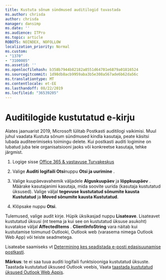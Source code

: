 ```yaml
---
title: Kustuta sõnum sündmused auditilogid tuvastada
ms.author: chrisda
author: chrisda
manager: dansimp
ms.date: ''
ms.audience: ITPro
ms.topic: article
ROBOTS: NOINDEX, NOFOLLOW
localization_priority: Normal
ms.custom:
- "1370"
- "3100005"
ms.assetid: ''
ms.openlocfilehash: b358b7944b82182a8551d64701e6879a01816524
ms.sourcegitcommit: 1d98db8acb9959aba3b5e308a567ade6b62da56c
ms.translationtype: MT
ms.contentlocale: et-EE
ms.lasthandoff: 08/22/2019
ms.locfileid: "36539205"
---
```

# <a name="audit-logs-for-deleted-email-messages"></a>Auditilogide kustutatud e-kirju

Alates jaanuarist 2019, Microsoft lülitab Postkasti auditilogi vaikimisi. Muul juhul vaadata Kustuta sõnum sündmused kindla kasutaja, peate käsitsi lubada auditeerimiseks toimingu delete. Kui postkasti auditi logimine on lubatud juba teie organisatsiooni jaoks või konkreetse kasutaja, tehke järgmist.

1. Logige sisse [Office 365 & vastavuse Turvakeskus](https://protection.office.com/)

2. Valige **Auditi logifaili Otsi**nuppu **Otsi ja uurimine** .

3. Valige kuupäevavahemik väljadele **Alguskuupäev** ja **lõppkuupäev** . Määrake kasutajanimi kasutaja, mida soovite uurida (kasutaja kustutatud üksused). Valige väljal **tegevuse** **kustutatud sõnumite kausta Kustutatud** ja **Moved sõnumite kausta Kustutatud**.

4. Klõpsake nuppu **Otsi**.

Tulemused, valige audit kirje. Hüpik üksikasjad nuppu **Lisateave**. Lisateavet kustutatud üksusi (nt teema ja kui see on kustutatud üksuse asukoht) kuvatakse väljal **AffectedItems** . **ClientInfoString** vara näitab kui kustutamise toimunud Outlooki, Outlook web (varasema nimega Outlook Web App) või teiste seadmetega.

Lisateabe saamiseks vt [Determining kes seadistada e-posti edasisuunamise postkasti](https://docs.microsoft.com/office365/securitycompliance/auditing-troubleshooting-scenarios#determining-if-a-user-deleted-email-items).

**Märkus**: te ei saa tuua auditi logifaili funktsiooniga kustutatud üksuste. Taastada kustutatud üksused Outlook veebis, Vaata [taastada kustutatud üksused Outlook Web Appis](https://support.office.com/article/C3D8FC15-EEEF-4F1C-81DF-E27964B7EDD4).
